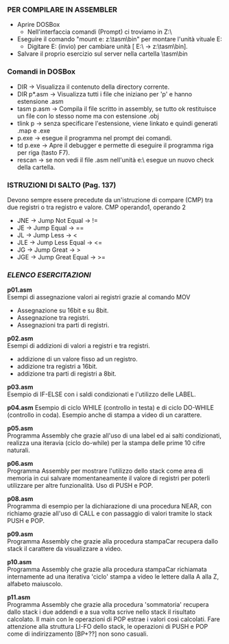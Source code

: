 ### PER COMPILARE IN ASSEMBLER
- Aprire DOSBox
    - Nell'interfaccia comandi (Prompt) ci troviamo in Z:\
- Eseguire il comando "mount e: z:\tasm\bin" per montare l'unità vituale E:
    - Digitare E: (invio) per cambiare unità [ E:\ -> z:\tasm\bin].
- Salvare il proprio esercizio sul server nella cartella \tasm\bin
### Comandi in DOSBox
- DIR -> Visualizza il contenuto della directory corrente.
- DIR p*.asm -> Visualizza tutti i file che iniziano per 'p' e hanno estensione .asm
- tasm p.asm -> Compila il file scritto in assembly, se tutto ok restituisce un file con lo stesso nome ma con estensione .obj
- tlink p -> senza specificare l'estensione, viene linkato e quindi generati .map e .exe
- p.exe -> esegue il programma nel prompt dei comandi.
- td p.exe -> Apre il debugger e permette di eseguire il programma riga per riga (tasto F7).
- rescan -> se non vedi il file .asm nell'unità e:\ esegue un nuovo check della cartella.

### ISTRUZIONI DI SALTO (Pag. 137)
Devono sempre essere precedute da un'istruzione di compare (CMP) tra due registri o tra registro e valore.
CMP operando1, operando 2
- JNE -> Jump Not Equal -> !=
- JE -> Jump Equal -> ==
- JL -> Jump Less -> <
- JLE -> Jump Less Equal -> <=
- JG -> Jump Great -> >
- JGE -> Jump Great Equal -> >=



### *ELENCO ESERCITAZIONI*

**p01.asm**  
Esempi di assegnazione valori ai registri grazie al comando MOV 
- Assegnazione su 16bit e su 8bit. 
- Assegnazione tra registri.
- Assegnazioni tra parti di registri.

**p02.asm**  
Esempi di addizioni di valori a registri e tra registri. 
- addizione di un valore fisso ad un registro.
- addizione tra registri a 16bit.
- addizione tra parti di registri a 8bit.

**p03.asm**   
Esempio di IF-ELSE con i saldi condizionati e l'utilizzo delle LABEL.

**p04.asm**
Esempio di ciclo WHILE (controllo in testa) e di ciclo DO-WHILE (controllo in coda). Esempio anche di stampa a video di un carattere.

**p05.asm**  
Programma Assembly che grazie all'uso di una label ed ai salti condizionati,
realizza una iteravia (ciclo do-while) per la stampa delle prime 10 cifre naturali.

**p06.asm**  
Programma Assembly per mostrare l'utilizzo dello stack come area di memoria in cui salvare momentaneamente il valore di registri per poterli utilizzare per altre funzionalità. Uso di PUSH e POP.

**p08.asm**  
Programma di esempio per la dichiarazione di una procedura NEAR, con richiamo grazie all'uso di CALL e con passaggio di valori tramite lo stack PUSH e POP.

**p09.asm**  
Programma Assembly che grazie alla procedura stampaCar recupera dallo stack il carattere da visualizzare a video.

**p10.asm**  
Programma Assembly che grazie alla procedura stampaCar richiamata internamente ad una iterativa 'ciclo' stampa a video le lettere dalla A alla Z, alfabeto maiuscolo.

**p11.asm**  
Programma Assembly che grazie alla procedura 'sommatoria' recupera dallo stack i due addendi e a sua volta scrive nello stack il risultato calcolato. Il main con le operazioni di POP estrae i valori così calcolati. Fare attenzione alla struttura LI-FO dello stack, le operazioni di PUSH e POP come di indirizzamento [BP+??] non sono casuali.
